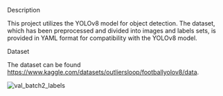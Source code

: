 Description

This project utilizes the YOLOv8 model for object detection. The dataset, which has been preprocessed and divided into images and labels sets, is provided in YAML format for compatibility with the YOLOv8 model.

Dataset

The dataset can be found https://www.kaggle.com/datasets/outliersloop/footballyolov8/data. 

![val_batch2_labels](https://github.com/Betullyr/football_yolov8/assets/80622552/f33cf375-7c68-4b22-9084-25b1a55502ae)
